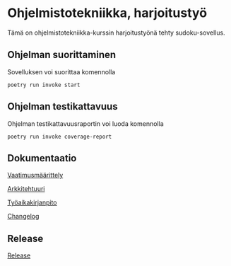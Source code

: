 # Ohjelmistotekniikka, harjoitustyö

Tämä on  ohjelmistotekniikka-kurssin  harjoitustyönä tehty sudoku-sovellus.

## Ohjelman suorittaminen

Sovelluksen voi suorittaa komennolla
```
poetry run invoke start
```

## Ohjelman testikattavuus

Ohjelman testikattavuusraportin voi luoda komennolla 
```
poetry run invoke coverage-report
```

## Dokumentaatio

[Vaatimusmäärittely](https://github.com/helena-ves/ot-harjoitustyo/blob/main/dokumentaatio/vaatimusmaarittely.md)

[Arkkitehtuuri](https://github.com/helena-ves/ot-harjoitustyo/blob/main/dokumentaatio/arkkitehtuuri.md)

[Työaikakirjanpito](https://github.com/helena-ves/ot-harjoitustyo/blob/main/dokumentaatio/tyoaikakirjanpito.md)

[Changelog](https://github.com/helena-ves/ot-harjoitustyo/blob/main/dokumentaatio/changelog.md)

## Release

[Release](https://github.com/helena-ves/ot-harjoitustyo/releases)
